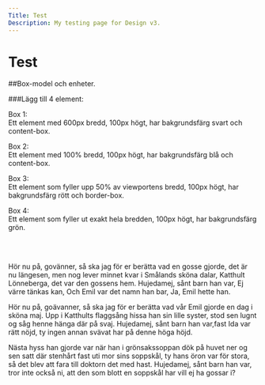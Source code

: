 ```yaml
---
Title: Test
Description: My testing page for Design v3.
---
```


Test
==========================


##Box-model och enheter.

###Lägg till 4 element:


<div class="model1">
    <p>
        Box 1:<br>
        Ett element med 600px bredd, 100px högt,
        har bakgrundsfärg svart och content-box.
    </p>   
</div>

<div class="model2">
    <p>
        Box 2:<br>
        Ett element med 100% bredd, 100px högt,
        har bakgrundsfärg blå och content-box.
    </p>   
</div>

<div class="model3">
    <p>
        Box 3:<br>
        Ett element som fyller upp 50% av viewportens bredd,
        100px högt, har bakgrundsfärg rött och border-box.
    </p>   
</div>

<div class="model4">
    <p>
        Box 4:<br>
        Ett element som fyller ut exakt hela bredden, 100px högt, har bakgrundsfärg grön.
    </p>   
</div>

<br><br>

<p class="old-fashioned">
Hör nu på, govänner, så ska jag för er berätta vad en gosse gjorde, det är nu längesen, men nog lever minnet kvar i Smålands sköna dalar, Katthult Lönneberga, det var den gossens hem. Hujedamej, sånt barn han var, Ej värre tänkas kan, Och Emil var det namn han bar, Ja, Emil hette han.
</p>

<p class="modern">
Hör nu på, goävanner, så ska jag för er berätta vad vår Emil gjorde en dag i sköna maj. Upp i Katthults flaggsång hissa han sin lille syster, stod sen lugnt og såg henne hänga där på svaj. Hujedamej, sånt barn han var,fast Ida var rätt nöjd, ty ingen annan svävat har på denne höga höjd.
</p>

<p class="worst-ever">
Nästa hyss han gjorde var när han i grönsakssoppan dök på huvet ner og sen satt där stenhårt fast uti mor sins soppskål, ty hans öron var för stora, så det blev att fara till doktorn det med hast. Hujedamej, sånt barn han var, tror inte också ni, att den som blott en soppskål har vill ej ha gossar i?
</p>